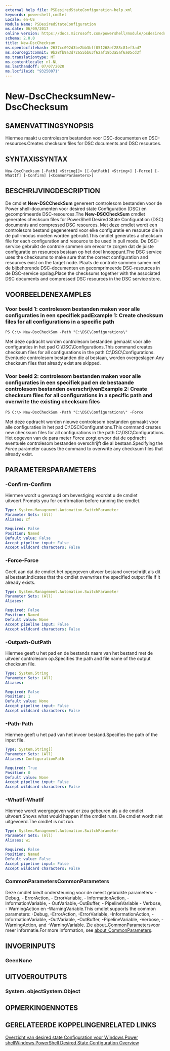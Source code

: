 ```yaml
---
external help file: PSDesiredStateConfiguration-help.xml
keywords: powershell,cmdlet
Locale: en-US
Module Name: PSDesiredStateConfiguration
ms.date: 06/09/2017
online version: https://docs.microsoft.com/powershell/module/psdesiredstateconfiguration/new-dscchecksum?view=powershell-6&WT.mc_id=ps-gethelp
schema: 2.0.0
title: New-DscChecksum
ms.openlocfilehash: 2637cc092d3be2bb3bff051268ef288c81ef3ad7
ms.sourcegitcommit: 9b28fb9a3d72655bb63f62af18b3a5af6a05cd3f
ms.translationtype: MT
ms.contentlocale: nl-NL
ms.lasthandoff: 07/07/2020
ms.locfileid: "93250071"
---
```

# <span data-ttu-id="c65d8-103">New-DscChecksum</span><span class="sxs-lookup"><span data-stu-id="c65d8-103">New-DscChecksum</span></span>

## <span data-ttu-id="c65d8-104">SAMENVATTING</span><span class="sxs-lookup"><span data-stu-id="c65d8-104">SYNOPSIS</span></span>
<span data-ttu-id="c65d8-105">Hiermee maakt u controlesom bestanden voor DSC-documenten en DSC-resources.</span><span class="sxs-lookup"><span data-stu-id="c65d8-105">Creates checksum files for DSC documents and DSC resources.</span></span>

## <span data-ttu-id="c65d8-106">SYNTAXIS</span><span class="sxs-lookup"><span data-stu-id="c65d8-106">SYNTAX</span></span>

```
New-DscChecksum [-Path] <String[]> [[-OutPath] <String>] [-Force] [-WhatIf] [-Confirm] [<CommonParameters>]
```

## <span data-ttu-id="c65d8-107">BESCHRIJVING</span><span class="sxs-lookup"><span data-stu-id="c65d8-107">DESCRIPTION</span></span>

<span data-ttu-id="c65d8-108">De cmdlet **New-DSCCheckSum** genereert controlesom bestanden voor de Power shell-documenten voor desired state Configuration (DSC) en gecomprimeerde DSC-resources.</span><span class="sxs-lookup"><span data-stu-id="c65d8-108">The **New-DSCCheckSum** cmdlet generates checksum files for PowerShell Desired State Configuration (DSC) documents and compressed DSC resources.</span></span>
<span data-ttu-id="c65d8-109">Met deze cmdlet wordt een controlesom bestand gegenereerd voor elke configuratie en resource die in de pull-modus moeten worden gebruikt.</span><span class="sxs-lookup"><span data-stu-id="c65d8-109">This cmdlet generates a checksum file for each configuration and resource to be used in pull mode.</span></span>
<span data-ttu-id="c65d8-110">De DSC-service gebruikt de controle sommen om ervoor te zorgen dat de juiste configuratie en resources bestaan op het doel knooppunt.</span><span class="sxs-lookup"><span data-stu-id="c65d8-110">The DSC service uses the checksums to make sure that the correct configuration and resources exist on the target node.</span></span>
<span data-ttu-id="c65d8-111">Plaats de controle sommen samen met de bijbehorende DSC-documenten en gecomprimeerde DSC-resources in de DSC-service opslag.</span><span class="sxs-lookup"><span data-stu-id="c65d8-111">Place the checksums together with the associated DSC documents and compressed DSC resources in the DSC service store.</span></span>

## <span data-ttu-id="c65d8-112">VOORBEELDEN</span><span class="sxs-lookup"><span data-stu-id="c65d8-112">EXAMPLES</span></span>

### <span data-ttu-id="c65d8-113">Voor beeld 1: controlesom bestanden maken voor alle configuraties in een specifiek pad</span><span class="sxs-lookup"><span data-stu-id="c65d8-113">Example 1: Create checksum files for all configurations in a specific path</span></span>

```
PS C:\> New-DscCheckSum -Path "C:\DSC\Configurations\"
```

<span data-ttu-id="c65d8-114">Met deze opdracht worden controlesom bestanden gemaakt voor alle configuraties in het pad C:\DSC\Configurations.</span><span class="sxs-lookup"><span data-stu-id="c65d8-114">This command creates checksum files for all configurations in the path C:\DSC\Configurations.</span></span>
<span data-ttu-id="c65d8-115">Eventuele controlesom bestanden die al bestaan, worden overgeslagen.</span><span class="sxs-lookup"><span data-stu-id="c65d8-115">Any checksum files that already exist are skipped.</span></span>

### <span data-ttu-id="c65d8-116">Voor beeld 2: controlesom bestanden maken voor alle configuraties in een specifiek pad en de bestaande controlesom bestanden overschrijven</span><span class="sxs-lookup"><span data-stu-id="c65d8-116">Example 2: Create checksum files for all configurations in a specific path and overwrite the existing checksum files</span></span>

```
PS C:\> New-DscCheckSum -Path "C:\DSC\Configurations\" -Force
```

<span data-ttu-id="c65d8-117">Met deze opdracht worden nieuwe controlesom bestanden gemaakt voor alle configuraties in het pad C:\DSC\Configurations.</span><span class="sxs-lookup"><span data-stu-id="c65d8-117">This command creates new checksum files for all configurations in the path C:\DSC\Configurations.</span></span>
<span data-ttu-id="c65d8-118">Het opgeven van de para meter *Force* zorgt ervoor dat de opdracht eventuele controlesom bestanden overschrijft die al bestaan.</span><span class="sxs-lookup"><span data-stu-id="c65d8-118">Specifying the *Force* parameter causes the command to overwrite any checksum files that already exist.</span></span>

## <span data-ttu-id="c65d8-119">PARAMETERS</span><span class="sxs-lookup"><span data-stu-id="c65d8-119">PARAMETERS</span></span>

### <span data-ttu-id="c65d8-120">-Confirm</span><span class="sxs-lookup"><span data-stu-id="c65d8-120">-Confirm</span></span>

<span data-ttu-id="c65d8-121">Hiermee wordt u gevraagd om bevestiging voordat u de cmdlet uitvoert.</span><span class="sxs-lookup"><span data-stu-id="c65d8-121">Prompts you for confirmation before running the cmdlet.</span></span>

```yaml
Type: System.Management.Automation.SwitchParameter
Parameter Sets: (All)
Aliases: cf

Required: False
Position: Named
Default value: False
Accept pipeline input: False
Accept wildcard characters: False
```

### <span data-ttu-id="c65d8-122">-Force</span><span class="sxs-lookup"><span data-stu-id="c65d8-122">-Force</span></span>

<span data-ttu-id="c65d8-123">Geeft aan dat de cmdlet het opgegeven uitvoer bestand overschrijft als dit al bestaat.</span><span class="sxs-lookup"><span data-stu-id="c65d8-123">Indicates that the cmdlet overwrites the specified output file if it already exists.</span></span>

```yaml
Type: System.Management.Automation.SwitchParameter
Parameter Sets: (All)
Aliases:

Required: False
Position: Named
Default value: None
Accept pipeline input: False
Accept wildcard characters: False
```

### <span data-ttu-id="c65d8-124">-Outpath</span><span class="sxs-lookup"><span data-stu-id="c65d8-124">-OutPath</span></span>

<span data-ttu-id="c65d8-125">Hiermee geeft u het pad en de bestands naam van het bestand met de uitvoer controlesom op.</span><span class="sxs-lookup"><span data-stu-id="c65d8-125">Specifies the path and file name of the output checksum file.</span></span>

```yaml
Type: System.String
Parameter Sets: (All)
Aliases:

Required: False
Position: 1
Default value: None
Accept pipeline input: False
Accept wildcard characters: False
```

### <span data-ttu-id="c65d8-126">-Path</span><span class="sxs-lookup"><span data-stu-id="c65d8-126">-Path</span></span>

<span data-ttu-id="c65d8-127">Hiermee geeft u het pad van het invoer bestand.</span><span class="sxs-lookup"><span data-stu-id="c65d8-127">Specifies the path of the input file.</span></span>

```yaml
Type: System.String[]
Parameter Sets: (All)
Aliases: ConfigurationPath

Required: True
Position: 0
Default value: None
Accept pipeline input: False
Accept wildcard characters: False
```

### <span data-ttu-id="c65d8-128">-WhatIf</span><span class="sxs-lookup"><span data-stu-id="c65d8-128">-WhatIf</span></span>

<span data-ttu-id="c65d8-129">Hiermee wordt weergegeven wat er zou gebeuren als u de cmdlet uitvoert.</span><span class="sxs-lookup"><span data-stu-id="c65d8-129">Shows what would happen if the cmdlet runs.</span></span>
<span data-ttu-id="c65d8-130">De cmdlet wordt niet uitgevoerd.</span><span class="sxs-lookup"><span data-stu-id="c65d8-130">The cmdlet is not run.</span></span>

```yaml
Type: System.Management.Automation.SwitchParameter
Parameter Sets: (All)
Aliases: wi

Required: False
Position: Named
Default value: False
Accept pipeline input: False
Accept wildcard characters: False
```

### <span data-ttu-id="c65d8-131">CommonParameters</span><span class="sxs-lookup"><span data-stu-id="c65d8-131">CommonParameters</span></span>

<span data-ttu-id="c65d8-132">Deze cmdlet biedt ondersteuning voor de meest gebruikte parameters: -Debug, - ErrorAction, - ErrorVariable, - InformationAction, -InformationVariable, - OutVariable,-OutBuffer, - PipelineVariable - Verbose, - WarningAction en -WarningVariable.</span><span class="sxs-lookup"><span data-stu-id="c65d8-132">This cmdlet supports the common parameters: -Debug, -ErrorAction, -ErrorVariable, -InformationAction, -InformationVariable, -OutVariable, -OutBuffer, -PipelineVariable, -Verbose, -WarningAction, and -WarningVariable.</span></span> <span data-ttu-id="c65d8-133">Zie [about_CommonParameters](https://go.microsoft.com/fwlink/?LinkID=113216)voor meer informatie.</span><span class="sxs-lookup"><span data-stu-id="c65d8-133">For more information, see [about_CommonParameters](https://go.microsoft.com/fwlink/?LinkID=113216).</span></span>

## <span data-ttu-id="c65d8-134">INVOER</span><span class="sxs-lookup"><span data-stu-id="c65d8-134">INPUTS</span></span>

### <span data-ttu-id="c65d8-135">Geen</span><span class="sxs-lookup"><span data-stu-id="c65d8-135">None</span></span>

## <span data-ttu-id="c65d8-136">UITVOER</span><span class="sxs-lookup"><span data-stu-id="c65d8-136">OUTPUTS</span></span>

### <span data-ttu-id="c65d8-137">System. object</span><span class="sxs-lookup"><span data-stu-id="c65d8-137">System.Object</span></span>

## <span data-ttu-id="c65d8-138">OPMERKINGEN</span><span class="sxs-lookup"><span data-stu-id="c65d8-138">NOTES</span></span>

## <span data-ttu-id="c65d8-139">GERELATEERDE KOPPELINGEN</span><span class="sxs-lookup"><span data-stu-id="c65d8-139">RELATED LINKS</span></span>

[<span data-ttu-id="c65d8-140">Overzicht van desired state Configuration voor Windows Power shell</span><span class="sxs-lookup"><span data-stu-id="c65d8-140">Windows PowerShell Desired State Configuration Overview</span></span>](/powershell/scripting/dsc/overview/dscforengineers)
